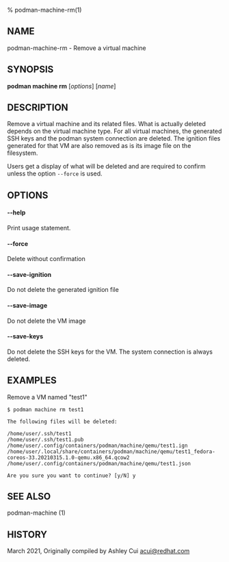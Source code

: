 % podman-machine-rm(1)

## NAME
podman\-machine\-rm - Remove a virtual machine

## SYNOPSIS
**podman machine rm** [*options*] [*name*]

## DESCRIPTION

Remove a virtual machine and its related files.  What is actually deleted
depends on the virtual machine type.  For all virtual machines, the generated
SSH keys and the podman system connection are deleted.  The ignition files
generated for that VM are also removed as is its image file on the filesystem.

Users get a display of what will be deleted and are required to confirm unless the option `--force`
is used.


## OPTIONS

#### **\-\-help**

Print usage statement.

#### **\-\-force**

Delete without confirmation

#### **\-\-save-ignition**

Do not delete the generated ignition file

#### **\-\-save-image**

Do not delete the VM image

#### **\-\-save-keys**

Do not delete the SSH keys for the VM.  The system connection is always
deleted.

## EXAMPLES

Remove a VM named "test1"

```
$ podman machine rm test1

The following files will be deleted:

/home/user/.ssh/test1
/home/user/.ssh/test1.pub
/home/user/.config/containers/podman/machine/qemu/test1.ign
/home/user/.local/share/containers/podman/machine/qemu/test1_fedora-coreos-33.20210315.1.0-qemu.x86_64.qcow2
/home/user/.config/containers/podman/machine/qemu/test1.json

Are you sure you want to continue? [y/N] y
```

## SEE ALSO
podman-machine (1)

## HISTORY
March 2021, Originally compiled by Ashley Cui <acui@redhat.com>
